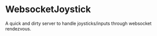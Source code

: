# WebsocketJoystick
A quick and dirty server to handle joysticks/inputs through websocket rendezvous.
